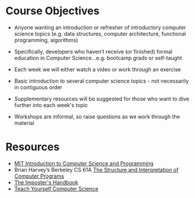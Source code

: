# Course Objectives

- Anyone wanting an introduction or refresher of introductory computer science topics (e.g. data structures, computer architecture, functional programming, algorithms)

- Specifically, developers who haven't receive (or finished) formal education in Computer Science...e.g. bootcamp grads or self-taught

- Each week we will either watch a video or work through an exercise

- Basic introduction to several computer science topics - not necessarily in contiguous order

- Supplementary resources will be suggested for those who want to dive further into each week's topic

- Workshops are informal, so raise questions as we work through the material

# Resources

- [MIT Introduction to Computer Science and Programming](https://ocw.mit.edu/courses/electrical-engineering-and-computer-science/6-00-introduction-to-computer-science-and-programming-fall-2008/video-lectures/)
- Brian Harvey’s Berkeley CS 61A [The Structure and Interpretation of Computer Programs](https://www.youtube.com/watch?v=zmYqShvVDh4)
- [The Imposter's Handbook](https://bigmachine.io/products/the-imposters-handbook-complete/)
- [Teach Yourself Computer Science](https://teachyourselfcs.com/)
